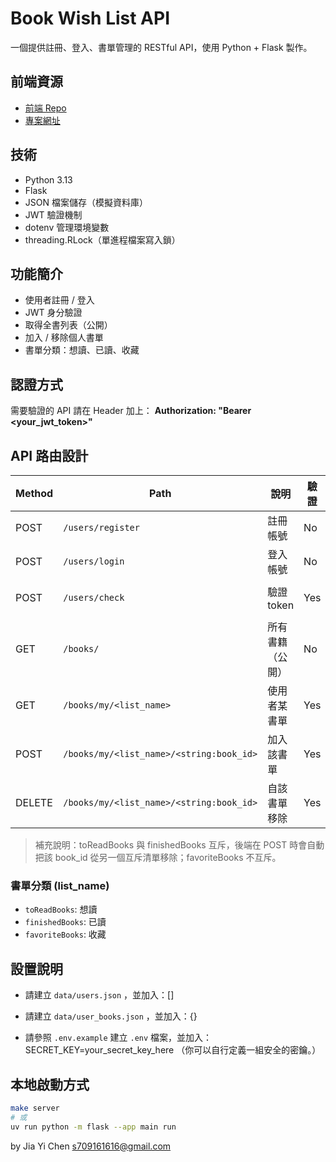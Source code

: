 # Book Wish List API

一個提供註冊、登入、書單管理的 RESTful API，使用 Python + Flask 製作。

## 前端資源

- [前端 Repo](https://github.com/jiayichen6/book-wish-list-frontend?tab=readme-ov-file)
- [專案網址](https://book-wish-list-frontend.vercel.app/)

## 技術

- Python 3.13
- Flask
- JSON 檔案儲存（模擬資料庫）
- JWT 驗證機制
- dotenv 管理環境變數
- threading.RLock（單進程檔案寫入鎖）

## 功能簡介

- 使用者註冊 / 登入
- JWT 身分驗證
- 取得全書列表（公開）
- 加入 / 移除個人書單
- 書單分類：想讀、已讀、收藏

## 認證方式

需要驗證的 API 請在 Header 加上：
**Authorization: "Bearer <your_jwt_token>"**

## API 路由設計

| Method | Path                                     | 說明             | 驗證 | 請求格式                                   | 回應格式（成功）                                             |
| ------ | ---------------------------------------- | ---------------- | ---- | ------------------------------------------ | ------------------------------------------------------------ |
| POST   | `/users/register`                        | 註冊帳號         | No   | `{"account":"string","password":"string"}` | `{"message":"註冊成功"}`                                     |
| POST   | `/users/login`                           | 登入帳號         | No   | `{"account":"string","password":"string"}` | `{"message":"登入成功","token":"<JWT>"}`                     |
| POST   | `/users/check`                           | 驗證 token       | Yes  | 無                                         | `{"message":"登入驗證成功","account":"<account>"}`           |
| GET    | `/books/`                                | 所有書籍（公開） | No   | 無                                         | `{"allBooksData":{"booksData":{...},"booksDescData":[...]}}` |
| GET    | `/books/my/<list_name>`                  | 使用者某書單     | Yes  | 無                                         | `["<book_key>", "<book_key>", ...]`                          |
| POST   | `/books/my/<list_name>/<string:book_id>` | 加入該書單       | Yes  | 無                                         | `{"message":"新增書本成功","book_keys":["<book_key>", ...]}` |
| DELETE | `/books/my/<list_name>/<string:book_id>` | 自該書單移除     | Yes  | 無                                         | `{"message":"移除書本成功","book_keys":["<book_key>", ...]}` |

> 補充說明：toReadBooks 與 finishedBooks 互斥，後端在 POST 時會自動把該 book_id 從另一個互斥清單移除；favoriteBooks 不互斥。

### 書單分類 (list_name)

- `toReadBooks`: 想讀
- `finishedBooks`: 已讀
- `favoriteBooks`: 收藏

## 設置說明

- 請建立 `data/users.json` ，並加入：[]

- 請建立 `data/user_books.json` ，並加入：{}

- 請參照 `.env.example` 建立 `.env` 檔案，並加入：
  SECRET_KEY=your_secret_key_here
  （你可以自行定義一組安全的密鑰。）

## 本地啟動方式

```bash
make server
# 或
uv run python -m flask --app main run
```

by Jia Yi Chen
s709161616@gmail.com
